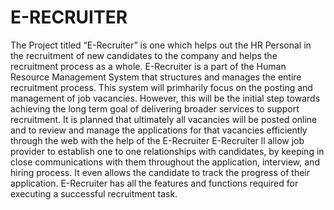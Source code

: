 ﻿# E-RECRUITER
The Project titled “E-Recruiter” is one which helps out the HR Personal in the recruitment of new candidates to the company and helps the recruitment process as a whole.
E-Recruiter is a part of the Human Resource Management System that structures and manages the entire recruitment process. 
This system will primharily focus on the posting and management of job vacancies. However, this will be the initial step towards achieving the long term goal of delivering broader services to support recruitment.
It is planned that ultimately all vacancies will be posted online and to review and manage the applications for that vacancies efficiently through the web with the help of the E-Recruiter
E-Recruiter 
ll allow job provider to establish one to one relationships with candidates, by keeping in close communications with them throughout the application, interview, and hiring process. 
It even allows the candidate to track the progress of their application. 
E-Recruiter has all the features and functions required for executing a successful recruitment task. 

